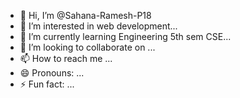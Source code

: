 - 👋 Hi, I’m @Sahana-Ramesh-P18
- 👀 I’m interested in web development...
- 🌱 I’m currently learning Engineering 5th sem CSE...
- 💞️ I’m looking to collaborate on ...
- 📫 How to reach me ...
- 😄 Pronouns: ...
- ⚡ Fun fact: ...

<!---
Sahana-Ramesh-P18/Sahana-Ramesh-P18 is a ✨ special ✨ repository because its `README.md` (this file) appears on your GitHub profile.
You can click the Preview link to take a look at your changes.
--->
